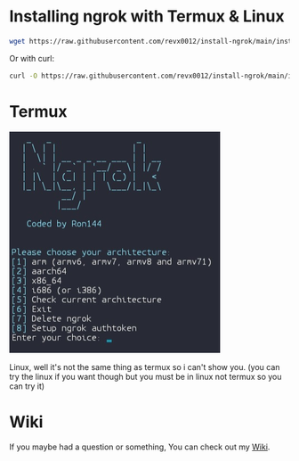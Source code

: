 # Installing ngrok with Termux & Linux

```bash
wget https://raw.githubusercontent.com/revx0012/install-ngrok/main/install.sh && bash install.sh
```

Or with curl:

```bash
curl -O https://raw.githubusercontent.com/revx0012/install-ngrok/main/install.sh && bash install.sh
```

# Termux
![](termux.png)

Linux, well it's not the same thing as termux so i can't show you.
(you can try the linux if you want though but you must be in linux not termux so you can try it)


# Wiki

If you maybe had a question or something, You can check out my [Wiki](https://github.com/revx0012/install-ngrok/wiki).
